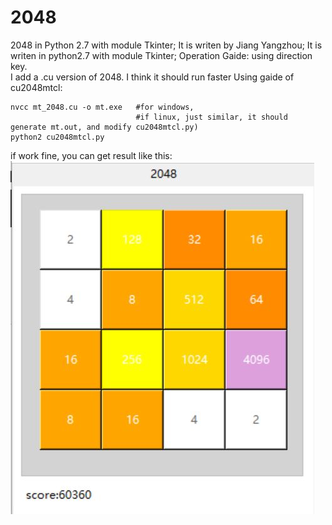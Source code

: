 # 2048
2048 in Python 2.7 with module Tkinter; 
It is writen by Jiang Yangzhou; 
It is writen in python2.7 with module Tkinter;
Operation Gaide: using direction key.  
I add a .cu version of 2048. I think it should run faster
Using gaide of cu2048mtcl:
```
nvcc mt_2048.cu -o mt.exe   #for windows, 
                            #if linux, just similar, it should generate mt.out, and modify cu2048mtcl.py)
python2 cu2048mtcl.py
```
if work fine, you can get result like this:  
![4096](https://github.com/jiangyangzhou/2048/blob/master/4096.JPG)
